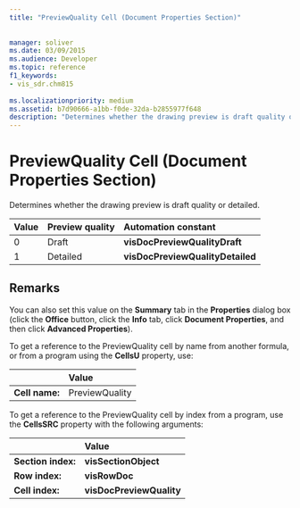 ```yaml
---
title: "PreviewQuality Cell (Document Properties Section)"
 
 
manager: soliver
ms.date: 03/09/2015
ms.audience: Developer
ms.topic: reference
f1_keywords:
- vis_sdr.chm815
 
ms.localizationpriority: medium
ms.assetid: b7d90666-a1bb-f0de-32da-b2855977f648
description: "Determines whether the drawing preview is draft quality or detailed."
---
```


# PreviewQuality Cell (Document Properties Section)

Determines whether the drawing preview is draft quality or detailed.
  
|**Value**|**Preview quality**|**Automation constant**|
|:-----|:-----|:-----|
| 0  <br/> | Draft  <br/> |**visDocPreviewQualityDraft** <br/> |
| 1  <br/> | Detailed  <br/> |**visDocPreviewQualityDetailed** <br/> |
   
## Remarks

You can also set this value on the **Summary** tab in the **Properties** dialog box (click the **Office** button, click the **Info** tab, click **Document Properties**, and then click **Advanced Properties**).
  
To get a reference to the PreviewQuality cell by name from another formula, or from a program using the **CellsU** property, use: 
  
||Value |
|:-----|:-----|
| **Cell name:**  <br/> | PreviewQuality  <br/> |
   
To get a reference to the PreviewQuality cell by index from a program, use the **CellsSRC** property with the following arguments: 
  
||Value |
|:-----|:-----|
| **Section index:**  <br/> |**visSectionObject** <br/> |
| **Row index:**  <br/> |**visRowDoc** <br/> |
| **Cell index:**  <br/> |**visDocPreviewQuality** <br/> |
   

